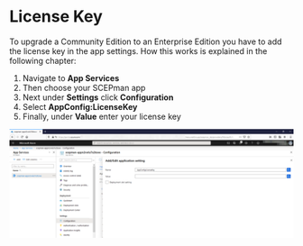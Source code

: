 # License Key

To upgrade a Community Edition to an Enterprise Edition you have to add the license key in the app settings. How this works is explained in the following chapter:

1. Navigate to **App Services**
2. Then choose your SCEPman app
3. Next under **Settings** click **Configuration**
4. Select **AppConfig:LicenseKey**
5. Finally, under **Value** enter your license key

![](<../../../.gitbook/assets/scepman-add-license-key (1).png>)
